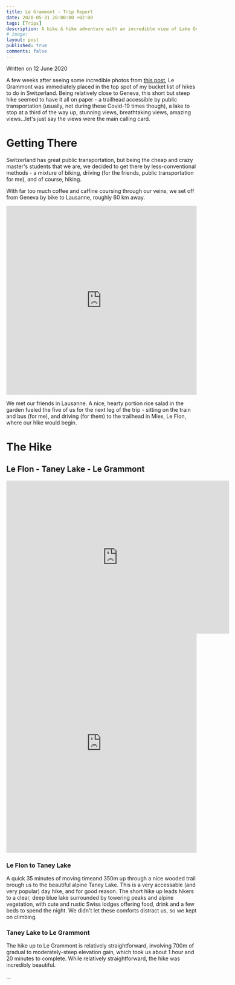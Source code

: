 ```yaml
---
title: Le Grammont - Trip Report
date: 2020-05-31 20:00:00 +02:00
tags: [Trips]
description: A bike & hike adventure with an incredible view of Lake Geneva (Lac Léman)
# image:
layout: post
published: true
comments: false
---
```

Written on 12 June 2020

A few weeks after seeing some incredible photos from [this post](https://www.novo-monde.com/en/hike-switzerland-grammont/), Le Grammont was immediately placed in the top spot of my bucket list of hikes to do in Switzerland. Being relatively close to Geneva, this short but steep hike seemed to have it all on paper - a trailhead accessible by public transportation (usually, not during these Covid-19 times though), a lake to stop at a third of the way up, stunning views, breathtaking views, amazing views...let's just say the views were the main calling card.

# Getting There

Switzerland has great public transportation, but being the cheap and crazy master's students that we are, we decided to get there by less-conventional methods - a mixture of biking, driving (for the friends, public transportation for me), and of course, hiking.

With far too much coffee and caffine coursing through our veins, we set off from Geneva by bike to Lausanne, roughly 60 km away.

<iframe src="https://ridewithgps.com/embeds?type=trip&id=49814398&metricUnits=true&sampleGraph=true" style="width: 1px; min-width: 100%; height: 500px; border: none;" scrolling="no"></iframe>

We met our friends in Lausanne. A nice, hearty portion rice salad in the garden fueled the five of us for the next leg of the trip - sitting on the train and bus (for me), and driving (for them) to the trailhead in Miex, Le Flon, where our hike would begin.

# The Hike
## Le Flon - Taney Lake - Le Grammont

<iframe height='405' width='590' frameborder='0' allowtransparency='true' scrolling='yes' src='https://www.strava.com/activities/3543704998/embed/31d65a5599b66bb0b16ed0bca33753170e864753'></iframe>

<iframe src="https://www.komoot.com/tour/201173295/embed?profile=1" width="100%" height="580" frameborder="0" scrolling="no"></iframe>

### Le Flon to Taney Lake

A quick 35 minutes of moving timeand 350m up through a nice wooded trail brough us to the beautiful alpine Taney Lake. This is a very accessable (and very popular) day hike, and for good reason. The short hike up leads hikers to a clear, deep blue lake surrounded by towering peaks and alpine vegetation, with cute and rustic Swiss lodges offering food, drink and a few beds to spend the night. We didn't let these comforts distract us, so we kept on climbing.

### Taney Lake to Le Grammont

The hike up to Le Grammont is relatively straightforward, involving 700m of gradual to moderately-steep elevation gain, which took us about 1 hour and 20 minutes to complete. While relatively straightforward, the hike was incredibly beautiful.

...
